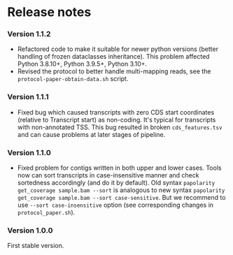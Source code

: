 # Release notes 
### Version 1.1.2
* Refactored code to make it suitable for newer python versions (better handling of frozen dataclasses inheritance). This problem affected Python 3.8.10+, Python 3.9.5+, Python 3.10+.
* Revised the protocol to better handle multi-mapping reads, see the `protocol-paper-obtain-data.sh` script.

### Version 1.1.1
* Fixed bug which caused transcripts with zero CDS start coordinates (relative to Transcript start) as non-coding. It's typical for transcripts with non-annotated TSS. This bug resulted in broken `cds_features.tsv` and can cause problems at later stages of pipeline.

### Version 1.1.0
* Fixed problem for contigs written in both upper and lower cases. Tools now can sort transcripts in case-insensitive manner and check sortedness accordingly (and do it by default).
Old syntax `papolarity get_coverage sample.bam --sort` is analogous to new syntax `papolarity get_coverage sample.bam --sort case-sensitive`. But we recommend to use `--sort case-insensitive` option (see corresponding changes in `protocol_paper.sh`).

### Version 1.0.0
First stable version.
